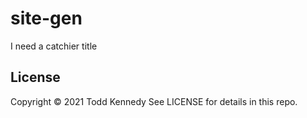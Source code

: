 # site-gen

I need a catchier title


## License
Copyright © 2021 Todd Kennedy
See LICENSE for details in this repo.
